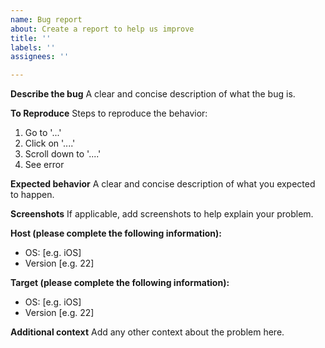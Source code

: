 ```yaml
---
name: Bug report
about: Create a report to help us improve
title: ''
labels: ''
assignees: ''

---
```


**Describe the bug**
A clear and concise description of what the bug is.

**To Reproduce**
Steps to reproduce the behavior:
1. Go to '...'
2. Click on '....'
3. Scroll down to '....'
4. See error

**Expected behavior**
A clear and concise description of what you expected to happen.

**Screenshots**
If applicable, add screenshots to help explain your problem.

**Host (please complete the following information):**
 - OS: [e.g. iOS]
 - Version [e.g. 22]

**Target (please complete the following information):**
 - OS: [e.g. iOS]
 - Version [e.g. 22]

**Additional context**
Add any other context about the problem here.
